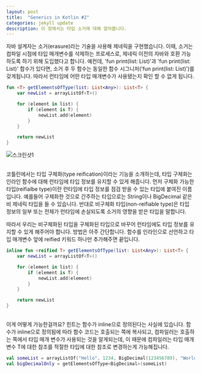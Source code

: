 ```yaml
---
layout: post
title:  "Generics in Kotlin #2"
categories: jekyll update
description: 이 장에서는 타입 소거에 대해 알아봅니다.
---
```

자바 설계자는 소거(erasure)라는 기술을 사용해 제네릭을 구현했습니다.
이때, 소거는 컴파일 시점에 타입 매개변수를 삭제하는 프로세스로, 제네릭 이전의 자바와 호환 가능하도록 하기 위해 도입했다고 합니다.
예컨데, 'fun print(list: List<String>)'과 'fun print(list: List<Int>)' 함수가 있다면, 소거 후 두 함수는 동일한 함수 시그니처('fun print(list: List)')를 갖게됩니다.
따라서 런타임에 어떤 타입 매개변수가 사용됐는지 확인 할 수 없게 됩니다.

```kotlin
fun <T> getElementsOfType(list: List<Any>): List<T> {
    var newList = arrayListOf<T>()

    for (element in list) {
        if (element is T) {
            newList.add(element)
        }
    }

    return newList
}
```
![스크린샷1](../../images/type-erased.png)

<br>
코틀린에서는 타입 구체화(type reification)이라는 기능을 소개하는데, 타입 구체화는 인라인 함수에 대해 런타임에 타입 정보를 유지할 수 있게 해줍니다.
먼저 구체화 가능한 타입(reifialbe type)이란 런타임에 타입 정보를 점검 받을 수 있는 타입에 붙여진 이름입니다.
예를들어 구체화한 것으로 간주하는 타입으로는 String이나 BigDecimal 같은 비 제네릭 타입을 들 수 있습니다.
반대로 비구체화 타입(non-reifiable type)은 타입 정보의 일부 또는 전체가 런타임에 손실되도록 소거의 영향을 받은 타입을 말합니다.

따라서 우리는 비구체화된 타입을 구체화된 타입으로 바꾸어 런타임에도 타입 정보를 유지할 수 있게 해주어야 합니다.
방법은 아주 간단합니다. 함수를 인라인으로 선언하고 타입 매개변수 앞에 reified 키워드 하나만 추가해주면 끝입니다.

```kotlin
inline fun <reified T> getElementsOfType(list: List<Any>): List<T> {
    var newList = arrayListOf<T>()

    for (element in list) {
        if (element is T) {
            newList.add(element)
        }
    }

    return newList
}
```

<br>
이게 어떻게 가능한걸까요?
힌트는 함수가 inline으로 정의된다는 사실에 있습니다.
함수가 inline으로 정의됨에 따라 함수 코드는 호출되는 쪽에 복사되고, 컴파일러는 호출하는 쪽에서 타입 매개 변수가 사용되는 것을 알게되는데, 
이 때문에 컴파일러는 타입 매개변수 T에 대한 참조를 적절한 타입에 대한 참조로 변경하는게 가능해집니다.

```kotlin
val someList = arrayListOf("Hello", 1234, BigDecimal(123456789), "World", BigDecimal(987654321))
val bigDecimalOnly = getElementsOfType<BigDecimal>(someList)
```

